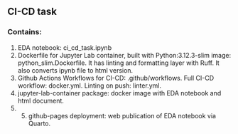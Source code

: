 ## CI-CD task
### Contains:
1. EDA notebook: ci_cd_task.ipynb
2. Dockerfile for Jupyter Lab container, built with Python:3.12.3-slim image: python_slim.Dockerfile. It has linting and formatting layer with Ruff. It also converts ipynb file to html version.
3. Github Actions Workflows for CI-CD: .github/workflows. Full CI-CD workflow: docker.yml. Linting on push: linter.yml.
4. jupyter-lab-container package: docker image with EDA notebook and html document.
5. 5. github-pages deployment: web publication of EDA notebook via Quarto.
